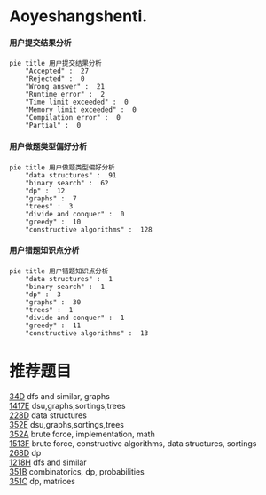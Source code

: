 # Aoyeshangshenti.

<!-- tabs:start -->



#### **用户提交结果分析**

```mermaid
pie title 用户提交结果分析
    "Accepted" :  27
    "Rejected" :  0
    "Wrong answer" :  21
    "Runtime error" :  2
    "Time limit exceeded" :  0
    "Memory limit exceeded" :  0
    "Compilation error" :  0
    "Partial" :  0
```

#### **用户做题类型偏好分析**

```mermaid
pie title 用户做题类型偏好分析
    "data structures" :  91
    "binary search" :  62
    "dp" :  12
    "graphs" :  7
    "trees" :  3
    "divide and conquer" :  0
    "greedy" :  10
    "constructive algorithms" :  128
```
#### **用户错题知识点分析**

```mermaid
pie title 用户错题知识点分析
    "data structures" :  1
    "binary search" :  1
    "dp" :  3
    "graphs" :  30
    "trees" :  1
    "divide and conquer" :  1
    "greedy" :  11
    "constructive algorithms" :  13
```



<!-- tabs:end -->
# 推荐题目
[34D](https://codeforces.com/contest/34/problem/D)		dfs and similar,
                        graphs		  
[1417E](https://codeforces.com/contest/1417/problem/E)		dsu,graphs,sortings,trees		  
[228D](https://codeforces.com/contest/228/problem/D)		data structures		  
[352E](https://codeforces.com/contest/352/problem/E)		dsu,graphs,sortings,trees		  
[352A](https://codeforces.com/contest/352/problem/A)		brute force,
                        implementation,
                        math		  
[1513F](https://codeforces.com/contest/1513/problem/F)		brute force,
                        constructive algorithms,
                        data structures,
                        sortings		  
[268D](https://codeforces.com/contest/268/problem/D)		dp		  
[1218H](https://codeforces.com/contest/1218/problem/H)		dfs and similar		  
[351B](https://codeforces.com/contest/351/problem/B)		combinatorics,
                        dp,
                        probabilities		  
[351C](https://codeforces.com/contest/351/problem/C)		dp,
                        matrices		  
